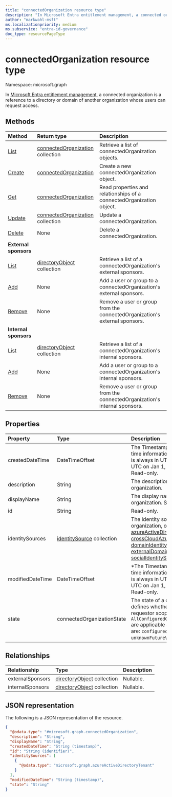 ```yaml
---
title: "connectedOrganization resource type"
description: "In Microsoft Entra entitlement management, a connected organization is a reference to a directory or domain of another organization whose users can request access."
author: "markwahl-msft"
ms.localizationpriority: medium
ms.subservice: "entra-id-governance"
doc_type: resourcePageType
---
```

# connectedOrganization resource type

Namespace: microsoft.graph


In [Microsoft Entra entitlement management](entitlementmanagement-overview.md), a connected organization is a reference to a directory or domain of another organization whose users can request access.

## Methods
|Method|Return type|Description|
|:---|:---|:---|
|[List](../api/entitlementmanagement-list-connectedorganizations.md)|[connectedOrganization](connectedorganization.md) collection|Retrieve a list of connectedOrganization objects. |
|[Create](../api/entitlementmanagement-post-connectedorganizations.md)|[connectedOrganization](connectedorganization.md)|Create a new connectedOrganization object. |
|[Get](../api/connectedorganization-get.md)|[connectedOrganization](connectedorganization.md)|Read properties and relationships of a connectedOrganization object. |
|[Update](../api/connectedorganization-update.md)|[connectedOrganization](connectedorganization.md) collection|Update a connectedOrganization. |
|[Delete](../api/connectedorganization-delete.md)|None|Delete a connectedOrganization. |
| **External sponsors**| | |
|[List](../api/connectedorganization-list-externalsponsors.md)|[directoryObject](directoryobject.md) collection|Retrieve a list of a connectedOrganization's external sponsors. |
|[Add](../api/connectedorganization-post-externalsponsors.md)|None|Add a user or group to a connectedOrganization's external sponsors. |
|[Remove](../api/connectedorganization-delete-externalsponsors.md)|None|Remove a user or group from the connectedOrganization's external sponsors. |
| **Internal sponsors**| | |
|[List](../api/connectedorganization-list-internalsponsors.md)|[directoryObject](directoryobject.md) collection|Retrieve a list of a connectedOrganization's internal sponsors. |
|[Add](../api/connectedorganization-post-internalsponsors.md)|None|Add a user or group to a connectedOrganization's internal sponsors. |
|[Remove](../api/connectedorganization-delete-internalsponsors.md)|None|Remove a user or group from the connectedOrganization's internal sponsors. |

## Properties
|Property|Type|Description|
|:---|:---|:---|
|createdDateTime|DateTimeOffset|The Timestamp type represents date and time information using ISO 8601 format and is always in UTC time. For example, midnight UTC on Jan 1, 2014 is `2014-01-01T00:00:00Z`. Read-only.|
|description|String|The description of the connected organization.|
|displayName|String|The display name of the connected organization. Supports `$filter` (`eq`).|
|id|String|Read-only.|
|identitySources|[identitySource](../resources/identitysource.md) collection|The identity sources in this connected organization, one of [azureActiveDirectoryTenant](azureactivedirectorytenant.md), [crossCloudAzureActiveDirectoryTenant](crosscloudazureactivedirectorytenant.md), [domainIdentitySource](domainidentitysource.md), [externalDomainFederation](externaldomainfederation.md), or [socialIdentitySource](socialidentitysource.md). Nullable.|
|modifiedDateTime|DateTimeOffset|*The Timestamp type represents date and time information using ISO 8601 format and is always in UTC time. For example, midnight UTC on Jan 1, 2014 is `2014-01-01T00:00:00Z`. Read-only.|
|state|connectedOrganizationState|The state of a connected organization defines whether assignment policies with requestor scope type `AllConfiguredConnectedOrganizationSubjects` are applicable or not.  The possible values are: `configured`, `proposed`, `unknownFutureValue`.|

## Relationships
|Relationship|Type|Description|
|:---|:---|:---|
|externalSponsors|[directoryObject](directoryobject.md) collection|Nullable.|
|internalSponsors|[directoryObject](directoryobject.md) collection|Nullable.|

## JSON representation
The following is a JSON representation of the resource.
<!-- {
  "blockType": "resource",
  "keyProperty": "id",
  "@odata.type": "microsoft.graph.connectedOrganization",
  "openType": false
}
-->
``` json
{
  "@odata.type": "#microsoft.graph.connectedOrganization",
  "description": "String",
  "displayName": "String",
  "createdDateTime": "String (timestamp)",
  "id": "String (identifier)",
  "identitySources": [
    {
      "@odata.type": "microsoft.graph.azureActiveDirectoryTenant"
    }
  ],
  "modifiedDateTime": "String (timestamp)",
  "state": "String"
}
```
